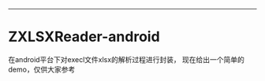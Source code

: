 -------------------------
# ZXLSXReader-android 
在android平台下对execl文件xlsx的解析过程进行封装，
现在给出一个简单的demo，仅供大家参考
